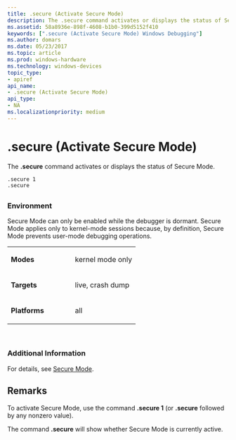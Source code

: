```yaml
---
title: .secure (Activate Secure Mode)
description: The .secure command activates or displays the status of Secure Mode.
ms.assetid: 58a8936e-898f-4608-b1b0-399d5152f410
keywords: [".secure (Activate Secure Mode) Windows Debugging"]
ms.author: domars
ms.date: 05/23/2017
ms.topic: article
ms.prod: windows-hardware
ms.technology: windows-devices
topic_type:
- apiref
api_name:
- .secure (Activate Secure Mode)
api_type:
- NA
ms.localizationpriority: medium
---
```


# .secure (Activate Secure Mode)


The **.secure** command activates or displays the status of Secure Mode.

```
.secure 1 
.secure 
```

## <span id="ddk_meta_activate_secure_mode_dbg"></span><span id="DDK_META_ACTIVATE_SECURE_MODE_DBG"></span>


### <span id="Environment"></span><span id="environment"></span><span id="ENVIRONMENT"></span>Environment

Secure Mode can only be enabled while the debugger is dormant. Secure Mode applies only to kernel-mode sessions because, by definition, Secure Mode prevents user-mode debugging operations.

<table>
<colgroup>
<col width="50%" />
<col width="50%" />
</colgroup>
<tbody>
<tr class="odd">
<td align="left"><p><strong>Modes</strong></p></td>
<td align="left"><p>kernel mode only</p></td>
</tr>
<tr class="even">
<td align="left"><p><strong>Targets</strong></p></td>
<td align="left"><p>live, crash dump</p></td>
</tr>
<tr class="odd">
<td align="left"><p><strong>Platforms</strong></p></td>
<td align="left"><p>all</p></td>
</tr>
</tbody>
</table>

 

### <span id="Additional_Information"></span><span id="additional_information"></span><span id="ADDITIONAL_INFORMATION"></span>Additional Information

For details, see [Secure Mode](secure-mode.md).

Remarks
-------

To activate Secure Mode, use the command **.secure 1** (or **.secure** followed by any nonzero value).

The command **.secure** will show whether Secure Mode is currently active.

 

 





